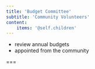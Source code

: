 ```yaml
---
title: 'Budget Committee'
subtitle: 'Community Volunteers'
content:
    items: '@self.children'
---
```


- review annual budgets
- appointed from the community

===


